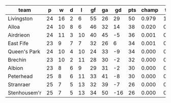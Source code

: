 |     team     | p  | w  | d | l  | gf | ga | gd  | pts | champ | top2  | top3  | top4  |  5-7  | bot4  | bot3  | bot2  |
|--------------|----|----|---|----|----|----|-----|-----|-------|-------|-------|-------|-------|-------|-------|-------|
| Livingston   | 24 | 16 | 2 |  6 | 55 | 26 |  29 |  50 | 0.979 | 1.000 | 1.000 | 1.000 | 0.000 | 0.000 | 0.000 | 0.000|
| Alloa        | 24 | 10 | 8 |  6 | 46 | 32 |  14 |  38 | 0.020 | 0.761 | 0.911 | 0.967 | 0.032 | 0.003 | 0.001 | 0.000|
| Airdrieon    | 24 | 11 | 3 | 10 | 40 | 45 |  -5 |  36 | 0.001 | 0.071 | 0.287 | 0.501 | 0.423 | 0.174 | 0.076 | 0.021|
| East Fife    | 23 |  9 | 7 |  7 | 32 | 26 |   6 |  34 | 0.001 | 0.101 | 0.405 | 0.625 | 0.323 | 0.120 | 0.052 | 0.013|
| Queen's Park | 24 | 10 | 4 | 10 | 24 | 33 |  -9 |  34 | 0.000 | 0.025 | 0.137 | 0.295 | 0.530 | 0.330 | 0.175 | 0.057|
| Brechin      | 23 | 10 | 2 | 11 | 28 | 30 |  -2 |  32 | 0.000 | 0.024 | 0.124 | 0.276 | 0.512 | 0.380 | 0.213 | 0.083|
| Albion       | 23 |  8 | 6 |  9 | 29 | 31 |  -2 |  30 | 0.000 | 0.015 | 0.101 | 0.223 | 0.510 | 0.450 | 0.267 | 0.111|
| Peterhead    | 25 |  8 | 6 | 11 | 33 | 41 |  -8 |  30 | 0.000 | 0.004 | 0.033 | 0.097 | 0.443 | 0.654 | 0.460 | 0.213|
| Stranraer    | 25 |  7 | 5 | 13 | 32 | 39 |  -7 |  26 | 0.000 | 0.000 | 0.003 | 0.015 | 0.183 | 0.904 | 0.802 | 0.624|
| Stenhousem'r | 25 |  7 | 5 | 13 | 34 | 50 | -16 |  26 | 0.000 | 0.000 | 0.000 | 0.001 | 0.044 | 0.983 | 0.955 | 0.878|
